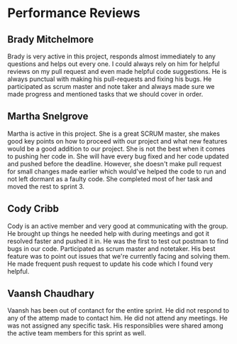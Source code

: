 # Performance Reviews

## Brady Mitchelmore
Brady is very active in this project, responds almost immediately to any questions and helps out every one. I could always rely on him for helpful reviews on my pull request and even made helpful code suggestions. He is always punctual with making his pull-requests and fixing his bugs. He participated as scrum master and note taker and always made sure we made progress and mentioned tasks that we should cover in order.

## Martha Snelgrove
Martha is active in this project. She is a great SCRUM master, she makes good key points on how to proceed with our project and what new features would be a good addition to our project. She is not the best when it comes to pushing her code in. She will have every bug fixed and her code updated and pushed before the deadline. However, she doesn't make pull request for small changes made earlier which would've helped the code to run and not left dormant as a faulty code. She completed most of her task and moved the rest to sprint 3.

## Cody Cribb 
Cody is an active member and very good at communicating with the group.
He brought up things he needed help with during meetings and got it resolved faster and pushed it in. He was the first to test out postman to find bugs in our code. Participated as scrum master and notetaker. His best feature was to point out issues that we're currently facing and solving them. He made frequent push request to update his code which I found very helpful.

## Vaansh Chaudhary
Vaansh has been out of contanct for the entire sprint. He did not respond to any of the attemp made to contact him. He did not attend any meetings. He was not assigned any specific task. His responsiblies were shared among the active team members for this sprint as well.
